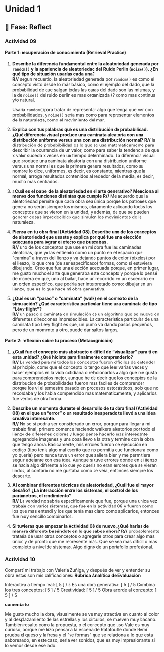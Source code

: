 # Unidad 1

## 🤔 Fase: Reflect

### Actividad 09

#### **Parte 1: recuperación de conocimiento (Retrieval Practice)** 

1. **Describe la diferencia fundamental entre la aleatoriedad generada por `random()` y la apariencia de aleatoriedad del Ruido Perlin (`noise()`). ¿En qué tipo de situación usarías cada una?        
R//** segun recuerdo, la aleatoriedad generada por `random()` es como el concepto visto desde lo más básico, como el ejemplo del dado, que la probabilidad de que salgan todas las caras del dado son las mismas, y la de `noise()` del ruido perlín es mas organizada (? como mas continua y/o natural.

    Usaría `random()`para tratar de representar algo que tenga que ver con probabilidades, y `noise()` sería mas como para representar elementos de la naturaleza, como el movimiento del mar.      

2. **Explica con tus palabras qué es una distribución de probabilidad. ¿Qué diferencia visual produce una caminata aleatoria con una distribución uniforme versus una con una distribución normal?
R//** la distribución de probabibilidad es lo que se usa matematicamente para describir la ocurrencia de un valor, como para saber la tendencia de que x valor suceda x veces en un tiempo determinado. La diferencia visual que produce una caminata aleatoria con una distribucion uniforme versus una normal es que la primera genera resultados, como su nombre lo dice, uniformes, es decir, es constante, mientras que la normal, arroga resultados contenidos al rededor de la media, es decir, mucho mas centrados. 
    
3. **¿Cuál es el papel de la aleatoriedad en el arte generativo? Menciona al menos dos funciones distintas que cumple
 R//** Me acuerdo que la aleatoriedad permite que cada obra sea única porque los patrones que genera no serán siempre los mismos, claramente aplicando todos los conceptos que se vieron en la unidad, y además, de que se pueden generar cosas impredecibles que simulen los movimientos de la naturaleza.    

4. **Piensa en tu obra final (Actividad 08). Describe uno de los conceptos de aleatoriedad que usaste y explica por qué fue una elección adecuada para lograr el efecto que buscabas.       
R//** uno de los conceptos que use en mi obra fue las caminadas aleatorias, que yo las entiendo como un punto en el espacio que "camina" a traves del lienzo y va dejando puntos de color (pixeles) por el lienzo, lo que crea (de ser especificado) formas, como si estuviera dibujando. Creo que fue una elección adecuada porque, en primer lugar, me gusto mucho el arte que generaba este concepto y porque lo pensé de manera en que, uno al bailar, hace un recorrido en un escenario en un orden especifico, que podria ser interpretado como: dibujar en un lienzo, que es lo que hace mi obra generativa.

5. **¿Qué es un “paseo” o “caminata” (walk) en el contexto de la simulación? ¿Qué característica particular tiene una caminata de tipo “Lévy flight”?    
R//**  un paseo o caminata en simulación es un algoritmo que se mueve en diferentes direcciones impredecibles. La caracteristica particular de una caminata tipo Lévy flight es que, un punto va dando pasos pequeños, pero de un momento a otro, puede dar saltos largos.  

#### Parte 2: reflexión sobre tu proceso (Metacognición)

1. **¿Cuál fue el concepto más abstracto o difícil de “visualizar” para ti en esta unidad? ¿Qué hiciste para finalmente comprenderlo?      
R//** La verdad para mi todos los conceptos fueron dificiles de entender al principio, como que el concepto lo tengo que leer varias veces y hacer ejemplos en la vida cotidiana o relacionarlos a algo que me gusta para comprenderlos mejor, aunque he de decir que los conceptos de la distribucion de probabilidades fueron mas faciles de comprender porque los vi el semestre pasado en procesos estocásticos, solo que no recordaba y los habia comprendido mas matematicamente, y aplicarlos fue verlos de otra forma.

2. **Describe un momento durante el desarrollo de tu obra final (Actividad 08) en el que un “error” o un resultado inesperado te llevó a una idea creativa interesante.        
R//** No se si podria ser considerado un error, porque para llegar a mi trabajo final, primero comence haciendo walkers aleatorios por todo el lienzo de diferentes colores y luego pense hacerlo mas interesante agregandole imagenes y una cosa llevo a la otra y termine con la obra que tengo ahora. Básicamente, mis errores fueron de ejecución en codigo (tipo tenia algo mal escrito que no permitia que funcionara como yo queria) pero nunca tuve un error que saliera bien y me permitiera seguir adelante con esa idea.
Aunque sí tuve errores donde en el lienzo se hacia algo diferente a lo que yo queria no eran errores que se vieran lindos, al contario no me gustaba como se veia, entonces siempre los descarte.

3. **Al combinar diferentes técnicas de aleatoriedad, ¿Cuál fue el mayor desafío? ¿La interacción entre los sistemas, el control de los parámetros, el rendimiento?     
R//** La verdad no sabría especificamente que fue, porque una unica vez trabaje con varios sistemas, que fue en la actividad 08 y fueron como los que mas entendí y los que tenía mas claro como aplicarlos, entonces fue muy sencillo combinarlos.

4. **Si tuvieras que empezar la Actividad 08 de nuevo, ¿Qué harías de manera diferente basándote en lo que sabes ahora?
R//** probablemente trataría de usar otros conceptos o agregarle otros para crear algo mas único y de pronto que me represente más. Que se vea mas díficil o mas completo a nivel de sistemas. Algo digno de un portafolio profesional. 

### Actividad 10

Compartí mi trabajo con Valeria Zuñiga, y después de ver y entender su obra estas son mis calificaciones: 
**Rúbrica Analítica de Evaluación**    

Interactiva a tiempo real: [ 5 ] / 5
Es una obra generativa: [ 5 ] / 5
Combina los tres conceptos: [ 5 ] / 5
Creatividad: [ 5 ] / 5
Obra acorde al concepto: [ 5 ] / 5

**comentario**    

Me gusto mucho la obra, visualmente se ve muy atractiva en cuanto al color y al desplazamiento de las estrellas y los circulos, se mueven muy bacano. También resalto como la propuesta, o el concepto que uso Vale es muy curioso, porque me hizo pensar a la escena de Ratatouille donde Remi prueba el queso y la fresa y el "ve formas" que se relaciona a lo que esta saboreando, en este caso, seria ver sonidos, que es muy impresionante si lo vemos desde ese lado. 
